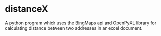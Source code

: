 # distanceX

A python program which uses the BingMaps api and OpenPyXL library for calculating distance between two addresses in an excel document.

